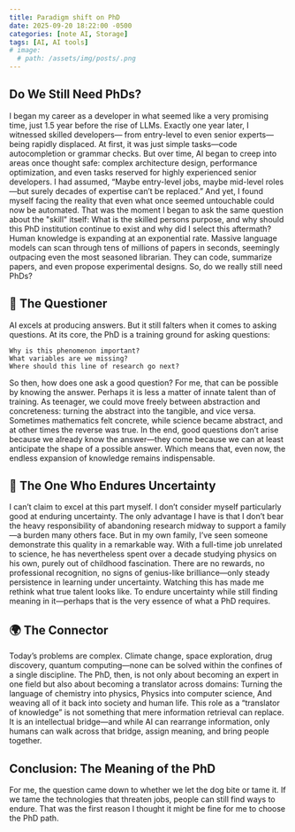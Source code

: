 ```yaml
---
title: Paradigm shift on PhD
date: 2025-09-20 18:22:00 -0500
categories: [note AI, Storage]
tags: [AI, AI tools]
# image:
  # path: /assets/img/posts/.png
---
```


## Do We Still Need PhDs?
I began my career as a developer in what seemed like a very promising time, just 1.5 year before the rise of LLMs. Exactly one year later, I witnessed skilled developers— from entry-level to even senior experts—being rapidly displaced. At first, it was just simple tasks—code autocompletion or grammar checks. But over time, AI began to creep into areas once thought safe: complex architecture design, performance optimization, and even tasks reserved for highly experienced senior developers.
I had assumed, “Maybe entry-level jobs, maybe mid-level roles—but surely decades of expertise can’t be replaced.” And yet, I found myself facing the reality that even what once seemed untouchable could now be automated. That was the moment I began to ask the same question about the "skill" itself: What is the skilled persons purpose, and why should this PhD institution continue to exist and why did I select this aftermath?
Human knowledge is expanding at an exponential rate. Massive language models can scan through tens of millions of papers in seconds, seemingly outpacing even the most seasoned librarian. They can code, summarize papers, and even propose experimental designs. So, do we really still need PhDs?

## 📖 The Questioner
AI excels at producing answers. But it still falters when it comes to asking questions.
At its core, the PhD is a training ground for asking questions:
```
Why is this phenomenon important?
What variables are we missing?
Where should this line of research go next?
```
So then, how does one ask a good question? For me, that can be possible by knowing the answer. Perhaps it is less a matter of innate talent than of training. As teenager, we could move freely between abstraction and concreteness: turning the abstract into the tangible, and vice versa. Sometimes mathematics felt concrete, while science became abstract, and at other times the reverse was true. In the end, good questions don’t arise because we already know the answer—they come because we can at least anticipate the shape of a possible answer. Which means that, even now, the endless expansion of knowledge remains indispensable.

## 🌱 The One Who Endures Uncertainty
I can’t claim to excel at this part myself. I don’t consider myself particularly good at enduring uncertainty. The only advantage I have is that I don’t bear the heavy responsibility of abandoning research midway to support a family—a burden many others face.
But in my own family, I’ve seen someone demonstrate this quality in a remarkable way. With a full-time job unrelated to science, he has nevertheless spent over a decade studying physics on his own, purely out of childhood fascination. There are no rewards, no professional recognition, no signs of genius-like brilliance—only steady persistence in learning under uncertainty. Watching this has made me rethink what true talent looks like. To endure uncertainty while still finding meaning in it—perhaps that is the very essence of what a PhD requires.

## 🌍 The Connector
Today’s problems are complex. Climate change, space exploration, drug discovery, quantum computing—none can be solved within the confines of a single discipline.
The PhD, then, is not only about becoming an expert in one field but also about becoming a translator across domains:
Turning the language of chemistry into physics,
Physics into computer science,
And weaving all of it back into society and human life.
This role as a “translator of knowledge” is not something that mere information retrieval can replace. It is an intellectual bridge—and while AI can rearrange information, only humans can walk across that bridge, assign meaning, and bring people together.

## Conclusion: The Meaning of the PhD
For me, the question came down to whether we let the dog bite or tame it. If we tame the technologies that threaten jobs, people can still find ways to endure. That was the first reason I thought it might be fine for me to choose the PhD path.